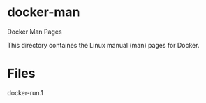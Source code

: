 docker-man
==========

Docker Man Pages

This directory containes the Linux manual (man) pages for Docker.

Files
=====

docker-run.1
